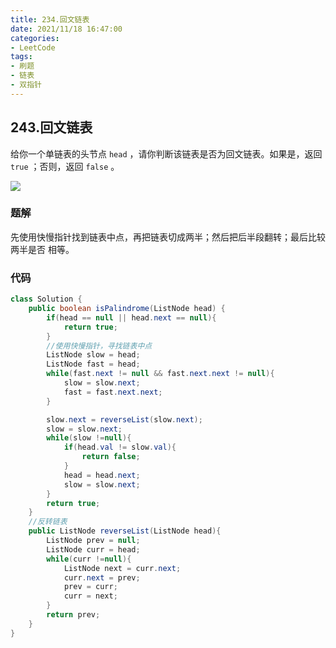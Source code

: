 ```yaml
---
title: 234.回文链表
date: 2021/11/18 16:47:00
categories:
- LeetCode
tags:
- 刷题
- 链表
- 双指针
---
```


## 243.回文链表

给你一个单链表的头节点 `head` ，请你判断该链表是否为回文链表。如果是，返回 `true` ；否则，返回 `false` 。

![](/img/LeetCode/image-20211118164737332.png)

### 题解

先使用快慢指针找到链表中点，再把链表切成两半；然后把后半段翻转；最后比较两半是否 相等。

### 代码

```java
class Solution {
    public boolean isPalindrome(ListNode head) {
        if(head == null || head.next == null){
            return true;
        }
        //使用快慢指针，寻找链表中点
        ListNode slow = head;
        ListNode fast = head;
        while(fast.next != null && fast.next.next != null){
            slow = slow.next;
            fast = fast.next.next;
        }

        slow.next = reverseList(slow.next);
        slow = slow.next;
        while(slow !=null){
            if(head.val != slow.val){
                return false;
            }
            head = head.next;
            slow = slow.next;
        }
        return true;
    }
	//反转链表
    public ListNode reverseList(ListNode head){
        ListNode prev = null;
        ListNode curr = head;
        while(curr !=null){
            ListNode next = curr.next;
            curr.next = prev;
            prev = curr;
            curr = next;
        }
        return prev;
    }
}
```

